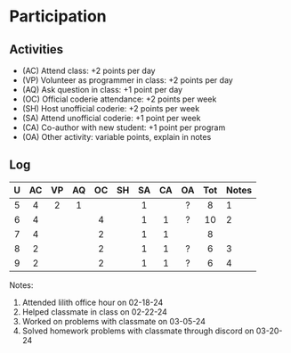 Participation
=============

## Activities ## 

+ (AC) Attend class: +2 points per day
+ (VP) Volunteer as programmer in class: +2 points per day
+ (AQ) Ask question in class: +1 point per day
+ (OC) Official coderie attendance: +2 points per week
+ (SH) Host unofficial coderie: +2 points per week
+ (SA) Attend unofficial coderie: +1 point per week
+ (CA) Co-author with new student: +1 point per program
+ (OA) Other activity: variable points, explain in notes

## Log ##

| U | AC | VP | AQ | OC | SH | SA | CA | OA | Tot | Notes
|:-:|:--:|:--:|:--:|:--:|:--:|:--:|:--:|:--:|:---:|:--------
| 5 |  4 |  2 |  1 |    |    |  1 |    |  ? |  8  | 1
| 6 |  4 |    |    |  4 |    |  1 |  1 |  ? |  10 | 2
| 7 |  4 |    |    |  2 |    |  1 |  1 |    |  8  |
| 8 |  2 |    |    |  2 |    |  1 |  1 |  ? |  6  | 3
| 9 |  2 |    |    |  2 |    |  1 |  1 |  ? |  6  | 4

Notes:

1. Attended lilith office hour on 02-18-24
2. Helped classmate in class on 02-22-24
3. Worked on problems with classmate on 03-05-24
4. Solved homework problems with classmate through discord on 03-20-24
